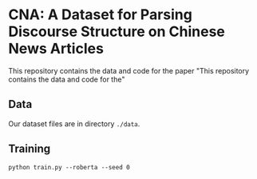# CNA: A Dataset for Parsing Discourse Structure on Chinese News Articles

This repository contains the data and code for the paper "This repository contains the data and code for the"

## Data
Our dataset files are in directory `./data`.

## Training

```
python train.py --roberta --seed 0
```